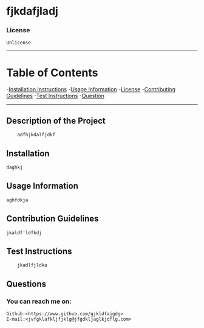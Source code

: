 
# **fjkdafjladj**

### **License**
    Unlicense
------------------------------------------------------------

# **Table of Contents**

-[Installation Instructions](#installation)
-[Usage Information](#usage-information)
-[License](#license)
-[Contributing Guidelines](#contribution-guidelines)
-[Test Instructions](#test-instructions)
-[Question](#questions)

------------------------------------------------------------
## **Description of the Project**
        adfhjkdalfjdkf

## **Installation**
    daghkj

## **Usage Information**
    aghfdkja


## **Contribution Guidelines**
    jkaldf'ldfkdj

## **Test Instructions**
        jkadlfjldka

## **Questions**
### You can reach me on:
    Github:<https://www.github.com/gjkldfajgdg>
    E-mail:<jvfgklafkljfjklg@jfgdkljaglkjdflg.com>
